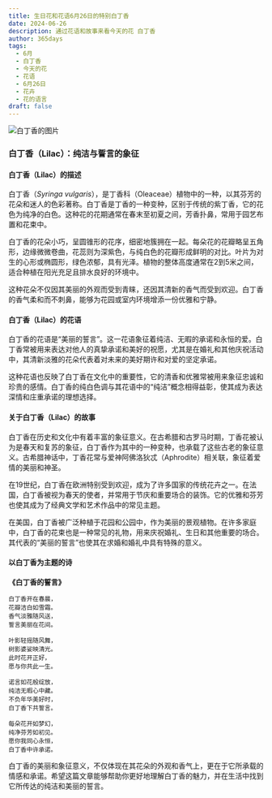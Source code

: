 ```yaml
---
title: 生日花和花语6月26日的特别白丁香
date: 2024-06-26
description: 通过花语和故事来看今天的花 白丁香
author: 365days
tags:
  - 6月
  - 白丁香
  - 今天的花
  - 花语
  - 6月26日
  - 花卉
  - 花的语言
draft: false
---
```


![白丁香的图片](https://cdn.pixabay.com/photo/2023/12/04/18/10/lilac-8430051_1280.jpg#center#center)


### 白丁香（Lilac）：纯洁与誓言的象征

#### 白丁香（Lilac）的描述

白丁香（*Syringa vulgaris*），是丁香科（Oleaceae）植物中的一种，以其芬芳的花朵和迷人的色彩著称。白丁香是丁香的一种变种，区别于传统的紫丁香，它的花色为纯净的白色。这种花的花期通常在春末至初夏之间，芳香扑鼻，常用于园艺布置和花束中。

白丁香的花朵小巧，呈圆锥形的花序，细密地簇拥在一起。每朵花的花瓣略呈五角形，边缘微微卷曲，花蕊则为深紫色，与纯白色的花瓣形成鲜明的对比。叶片为对生的心形或椭圆形，绿色浓郁，具有光泽。植物的整体高度通常在2到5米之间，适合种植在阳光充足且排水良好的环境中。

这种花朵不仅因其美丽的外观而受到青睐，还因其清新的香气而受到欢迎。白丁香的香气柔和而不刺鼻，能够为花园或室内环境增添一份优雅和宁静。

#### 白丁香（Lilac）的花语

白丁香的花语是“美丽的誓言”。这一花语象征着纯洁、无暇的承诺和永恒的爱。白丁香常被用来表达对他人的真挚承诺和美好的祝愿，尤其是在婚礼和其他庆祝活动中，其清新淡雅的花朵代表着对未来的美好期许和对爱的坚定承诺。

这种花语也反映了白丁香在文化中的重要性，它的清香和优雅常被用来象征忠诚和珍贵的感情。白丁香的纯白色调与其花语中的“纯洁”概念相得益彰，使其成为表达深情和庄重承诺的理想选择。

#### 关于白丁香（Lilac）的故事

白丁香在历史和文化中有着丰富的象征意义。在古希腊和古罗马时期，丁香花被认为是春天和复苏的象征，白丁香作为其中的一种变种，也承载了这些古老的象征意义。古希腊神话中，丁香花常与爱神阿佛洛狄忒（Aphrodite）相关联，象征着爱情的美丽和神圣。

在19世纪，白丁香在欧洲特别受到欢迎，成为了许多国家的传统花卉之一。在法国，白丁香被视为春天的使者，并常用于节庆和重要场合的装饰。它的优雅和芬芳也使其成为了经典文学和艺术作品中的常见主题。

在美国，白丁香被广泛种植于花园和公园中，作为美丽的景观植物。在许多家庭中，白丁香的花束也是一种常见的礼物，用来庆祝婚礼、生日和其他重要的场合。其代表的“美丽的誓言”也使其在求婚和婚礼中具有特殊的意义。

#### 以白丁香为主题的诗

**《白丁香的誓言》**

	白丁香开在春晨，  
	花瓣洁白如雪霜。  
	香气淡雅随风送，  
	誓言美丽在花间。
	
	叶影轻摇随风舞，  
	树影婆娑映清光。  
	此时花开正好，  
	愿与你共此一生。
	
	诺言如花般绽放，  
	纯洁无暇心中藏。  
	不负年华美好时，  
	白丁香下共誓言。
	
	每朵花开如梦幻，  
	纯净芬芳如初见。  
	愿你我同心永恒，  
	白丁香中许承诺。

白丁香的美丽和象征意义，不仅体现在其花朵的外观和香气上，更在于它所承载的情感和承诺。希望这篇文章能够帮助你更好地理解白丁香的魅力，并在生活中找到它所传达的纯洁和美丽的誓言。